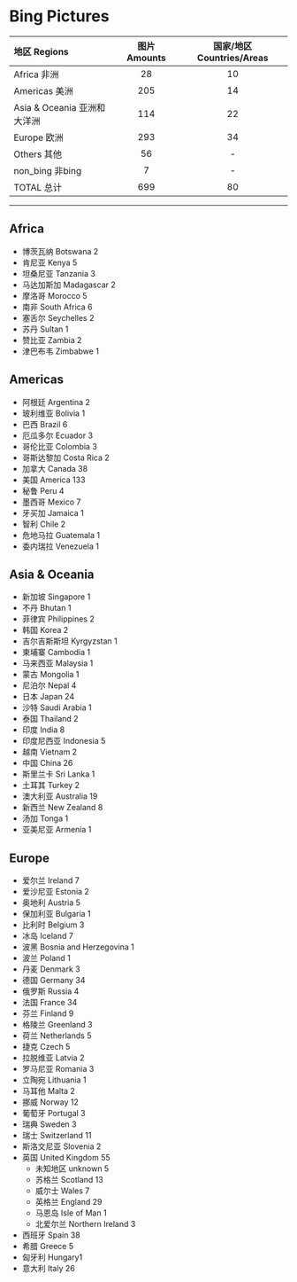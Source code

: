 ﻿# Bing Pictures

|地区 Regions  |图片 Amounts  |国家/地区 Countries/Areas  |
|:--|:--:|:--:|
|Africa 非洲  |28  |10|
|Americas 美洲  |205  |14  |
|Asia & Oceania 亚洲和大洋洲  |114  |22  |
|Europe 欧洲  |293 |34  |
|Others 其他  |56  |-  |
|non_bing  非bing  |7  |-  |
|TOTAL 总计  |699  |80  |


* * *
## Africa

* 博茨瓦纳 Botswana 2
* 肯尼亚 Kenya 5
* 坦桑尼亚 Tanzania 3
* 马达加斯加 Madagascar 2
* 摩洛哥 Morocco 5
* 南非 South Africa 6
* 塞舌尔 Seychelles 2
* 苏丹 Sultan 1
* 赞比亚 Zambia 2
* 津巴布韦 Zimbabwe 1

## Americas

* 阿根廷 Argentina 2
* 玻利维亚 Bolivia 1
* 巴西 Brazil 6
* 厄瓜多尔 Ecuador 3
* 哥伦比亚 Colombia 3
* 哥斯达黎加 Costa Rica 2
* 加拿大 Canada 38
* 美国 America 133
* 秘鲁 Peru 4
* 墨西哥 Mexico 7
* 牙买加 Jamaica 1
* 智利 Chile 2
* 危地马拉 Guatemala 1
* 委内瑞拉 Venezuela 1

## Asia & Oceania

* 新加坡 Singapore 1
* 不丹 Bhutan 1
* 菲律宾 Philippines 2
* 韩国 Korea 2
* 吉尔吉斯斯坦 Kyrgyzstan 1
* 柬埔寨 Cambodia 1
* 马来西亚 Malaysia 1
* 蒙古 Mongolia 1
* 尼泊尔 Nepal 4
* 日本 Japan 24
* 沙特 Saudi Arabia 1
* 泰国 Thailand 2
* 印度 India 8
* 印度尼西亚 Indonesia 5
* 越南 Vietnam 2
* 中国 China 26
* 斯里兰卡 Sri Lanka 1
* 土耳其 Turkey 2
* 澳大利亚 Australia 19
* 新西兰 New Zealand 8
* 汤加 Tonga 1
* 亚美尼亚 Armenia 1

## Europe

* 爱尔兰 Ireland 7
* 爱沙尼亚 Estonia 2
* 奥地利 Austria 5
* 保加利亚 Bulgaria 1
* 比利时 Belgium 3
* 冰岛 Iceland 7
* 波黑 Bosnia and Herzegovina 1
* 波兰 Poland 1
* 丹麦 Denmark 3
* 德国 Germany 34
* 俄罗斯 Russia 4
* 法国 France 34
* 芬兰 Finland 9
* 格陵兰 Greenland 3
* 荷兰 Netherlands 5
* 捷克 Czech 5
* 拉脱维亚 Latvia 2
* 罗马尼亚 Romania 3
* 立陶宛 Lithuania 1
* 马耳他 Malta 2
* 挪威 Norway 12
* 葡萄牙 Portugal 3
* 瑞典 Sweden 3
* 瑞士 Switzerland 11
* 斯洛文尼亚 Slovenia 2
* 英国 United Kingdom 55
    - 未知地区 unknown 5
    - 苏格兰 Scotland 13
    - 威尔士 Wales 7
    - 英格兰 England 29
    - 马恩岛 Isle of Man 1
    - 北爱尔兰 Northern Ireland 3
* 西班牙 Spain 38
* 希腊 Greece 5
* 匈牙利 Hungary1
* 意大利 Italy 26
